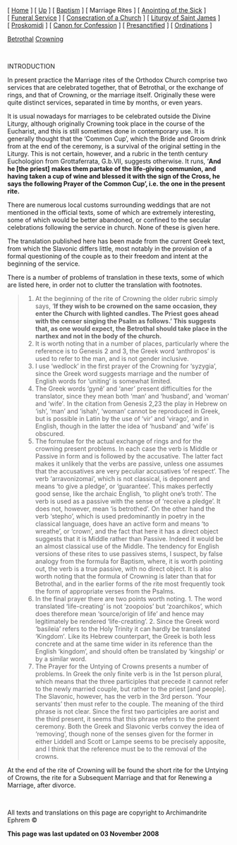 \[ [Home](index.md) \] \[ [Up](eucholog.md) \] \[ [Baptism](baptism.md) \] \[ Marriage Rites \] \[ [Anointing of the Sick](anointin.md) \] \[ [Funeral Service](funeral.md) \] \[ [Consecration of a Church](dedic-int.md) \] \[ [Liturgy of Saint James](lit-james.md) \] \[ [Proskomidi](proskomidi.md) \] \[ [Canon for Confession](canon_for_confession.md) \] \[ [Presanctified](presanctified.md) \] \[ [Ordinations](ordinations.md) \]

[Betrothal](betrotha.md) [Crowning](crowning.md)

 

INTRODUCTION

In present practice the Marriage rites of the Orthodox Church comprise two services that are celebrated together, that of Betrothal, or the exchange of rings, and that of Crowning, or the marriage itself. Originally these were quite distinct services, separated in time by months, or even years.

It is usual nowadays for marriages to be celebrated outside the Divine Liturgy, although originally Crowning took place in the course of the Eucharist, and this is still sometimes done in contemporary use. It is generally thought that the ‘Common Cup’, which the Bride and Groom drink from at the end of the ceremony, is a survival of the original setting in the Liturgy. This is not certain, however, and a rubric in the tenth century Euchologion from Grottaferrata, G.b.VII, suggests otherwise. It runs, ‘**And he \[the priest\]** **makes them partake of the life-giving communion, and having taken a cup of wine and blessed it with the sign of the Cross, he says the following Prayer of the Common Cup’, i.e. the one in the present rite.**

There are numerous local customs surrounding weddings that are not mentioned in the official texts, some of which are extremely interesting, some of which would be better abandoned, or confined to the secular celebrations following the service in church. None of these is given here.

The translation published here has been made from the current Greek text, from which the Slavonic differs little, most notably in the provision of a formal questioning of the couple as to their freedom and intent at the beginning of the service.

There is a number of problems of translation in these texts, some of which are listed here, in order not to clutter the translation with footnotes.

> 1.  At the beginning of the rite of Crowning the older rubric simply says, ‘**If they wish to be crowned on the same occasion, they enter the Church with lighted candles. The Priest goes ahead with the censer singing the Psalm as follows.’ This suggests that, as one would expect, the Betrothal should take place in the narthex and not in the body of the church.**
> 2.  It is worth noting that in a number of places, particularly where the reference is to Genesis 2 and 3, the Greek word ‘anthropos’ is used to refer to the man, and is not gender inclusive.
> 3.  I use ‘wedlock’ in the first prayer of the Crowning for ‘syzygia’, since the Greek word suggests marriage and the number of English words for ‘uniting’ is somewhat limited.
> 4.  The Greek words ‘gynê’ and ‘aner’ present difficulties for the translator, since they mean both ‘man’ and ‘husband’, and ‘woman’ and ‘wife’*.* In the citation from Genesis 2,23 the play in Hebrew on ‘ish’, ‘man’ and ‘ishah’, ‘woman’ cannot be reproduced in Greek, but is possible in Latin by the use of ‘vir’ and ‘virago’, and in English, though in the latter the idea of ‘husband’ and ‘wife’ is obscured.
> 5.  The formulae for the actual exchange of rings and for the crowning present problems. In each case the verb is Middle or Passive in form and is followed by the accusative. The latter fact makes it unlikely that the verbs are passive, unless one assumes that the accusatives are very peculiar accusatives ‘of respect’. The verb ‘arravonizomai’, which is not classical, is deponent and means ‘to give a pledge’, or ‘guarantee’. This makes perfectly good sense, like the archaic English, ‘to plight one’s troth’. The verb is used as a passive with the sense of ‘receive a pledge’. It does not, however, mean ‘is betrothed’. On the other hand the verb ‘stepho’, which is used predominantly in poetry in the classical language, does have an active form and means ‘to wreathe’, or ‘crown’, and the fact that here it has a direct object suggests that it is Middle rather than Passive. Indeed it would be an almost classical use of the Middle. The tendency for English versions of these rites to use passives stems, I suspect, by false analogy from the formula for Baptism, where, it is worth pointing out, the verb is a true passive, with no direct object. It is also worth noting that the formula of Crowning is later than that for Betrothal, and in the earlier forms of the rite most frequently took the form of appropriate verses from the Psalms.
> 6.  In the final prayer there are two points worth noting. 1. The word translated ‘life-creating’ is not ‘zoopoios’ but ‘zoarchikos’, which does therefore mean ‘source/origin of life’ and hence may legitimately be rendered ‘life-creating’. 2. Since the Greek word ‘basileia’ refers to the Holy Trinity it can hardly be translated ‘Kingdom’*.* Like its Hebrew counterpart, the Greek is both less concrete and at the same time wider in its reference than the English ‘kingdom’, and should often be translated by ‘kingship’ or by a similar word.
> 7.  The Prayer for the Untying of Crowns presents a number of problems. In Greek the only finite verb is in the 1st person plural, which means that the three participles that precede it cannot refer to the newly married couple, but rather to the priest \[and people\]. The Slavonic, however, has the verb in the 3rd person. ‘Your servants’ then must refer to the couple. The meaning of the third phrase is not clear. Since the first two participles are aorist and the third present, it seems that this phrase refers to the present ceremony. Both the Greek and Slavonic verbs convey the idea of ‘removing’, though none of the senses given for the former in either Liddell and Scott or Lampe seems to be precisely apposite, and I think that the reference must be to the removal of the crowns.

At the end of the rite of Crowning will be found the short rite for the Untying of Crowns, the rite for a Subsequent Marriage and that for Renewing a Marriage, after divorce.

 

All texts and translations on this page are copyright to Archimandrite Ephrem ©

**This page was last updated on 03 November 2008**
